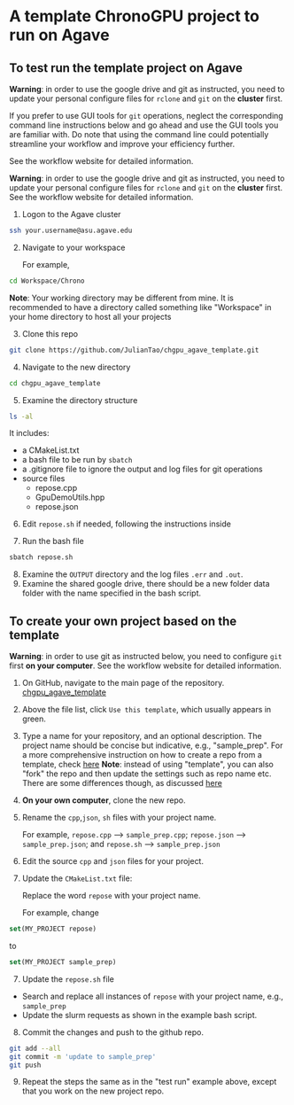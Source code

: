 # A template ChronoGPU project to run on Agave

## To test run the template project on Agave

**Warning**: in order to use the google drive and git as instructed, you need to update your personal configure files for `rclone` and `git` on the **cluster**  first. 

If you prefer to use GUI tools for `git` operations, neglect the corresponding command line instructions below and go ahead and use the GUI tools you are familiar with. Do note that using the command line could potentially streamline your workflow and improve your efficiency further.

See the workflow website for detailed information.


**Warning**: in order to use the google drive and git as instructed, you need to update your personal configure files for `rclone` and `git` on the **cluster**  first. 
See the workflow website for detailed information.

1. Logon to the Agave cluster

```bash
ssh your.username@asu.agave.edu
```

2. Navigate to your workspace

   For example,

```bash
cd Workspace/Chrono
```

**Note**: Your working directory may be different from mine. It is recommended to have a directory called something like "Workspace" in your home directory to host all your projects

3. Clone this repo

```bash
git clone https://github.com/JulianTao/chgpu_agave_template.git
```

4. Navigate to the new directory

```bash
cd chgpu_agave_template
```
5. Examine the directory structure

```bash
ls -al
```
   It includes:

   * a CMakeList.txt
   * a bash file to be run by `sbatch`
   * a .gitignore file to ignore the output and log files for git operations
   * source files 
     * repose.cpp
     * GpuDemoUtils.hpp
     * repose.json
6. Edit `repose.sh` if needed, following the instructions inside

8. Run the bash file

```bash
sbatch repose.sh
```
8. Examine the `OUTPUT` directory and the log files `.err` and `.out`.
9. Examine the shared google drive, there should be a new folder data folder with the name specified in the bash script. 

## To create your own project based on the template 

**Warning**: in order to use git as instructed below, you need to configure `git` first **on your computer**. See the workflow website for detailed information.

1. On GitHub, navigate to the main page of the repository. [chgpu_agave_template](https://github.com/JulianTao/chgpu_agave_template) 
2. Above the file list, click `Use this template`, which usually appears in green.
4. Type a name for your repository, and an optional description. The project name should be concise but indicative, e.g., "sample_prep". For a more comprehensive instruction on how to create a repo from a template, check [here](https://docs.github.com/en/repositories/creating-and-managing-repositories/creating-a-repository-from-a-template) 
**Note**: instead of using "template", you can also "fork" the repo and then update the settings such as repo name etc. There are some differences though, as discussed [here](https://docs.github.com/en/repositories/creating-and-managing-repositories/creating-a-repository-from-a-template) 

6. **On your own computer**, clone the new repo. 
7. Rename the `cpp`,`json`, `sh` files with your project name. 

   For example, `repose.cpp` --> `sample_prep.cpp`; `repose.json` --> `sample_prep.json`; and `repose.sh` --> `sample_prep.json`
8. Edit the source `cpp` and `json` files for your project.
9. Update the `CMakeList.txt` file:

   Replace the word `repose` with your project name.

   For example, change

```CMake
set(MY_PROJECT repose)
```
to

```CMake
set(MY_PROJECT sample_prep)
```
7. Update the `repose.sh` file

  * Search and replace all instances of `repose` with your project name, e.g., `sample_prep`
  * Update the slurm requests as shown in the example bash script.

8. Commit the changes and push to the github repo.

```bash
git add --all
git commit -m 'update to sample_prep'
git push
```
9. Repeat the steps the same as in the "test run" example above, except that you work on the new project repo.










